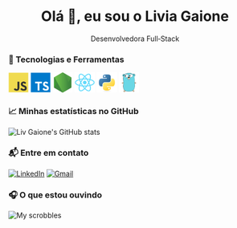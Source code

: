 <!-- 🚀 Cabeçalho / Apresentação -->
<h1 align="center">Olá 👋, eu sou o Livia Gaione</h1>
<p align="center">Desenvolvedora Full‑Stack

<!-- 🛠️ Tecnologias e Ferramentas -->
### 🔧 Tecnologias e Ferramentas
<p align="left">
  <img src="https://raw.githubusercontent.com/devicons/devicon/master/icons/javascript/javascript-original.svg" alt="JavaScript" width="40" height="40"/>
  <img src="https://raw.githubusercontent.com/devicons/devicon/master/icons/typescript/typescript-original.svg" alt="TypeScript" width="40" height="40"/>
  <img src="https://raw.githubusercontent.com/devicons/devicon/master/icons/nodejs/nodejs-original.svg" alt="Node.js" width="40" height="40"/>
  <img src="https://raw.githubusercontent.com/devicons/devicon/master/icons/react/react-original.svg" alt="React" width="40" height="40"/>
  <img src="https://raw.githubusercontent.com/devicons/devicon/master/icons/python/python-original.svg" alt="Python" width="40" height="40"/>
  <img src="https://raw.githubusercontent.com/devicons/devicon/master/icons/go/go-original.svg" alt="Go" width="40" height="40"/>
</p>

<!-- 📊 GitHub Stats -->
### 📈 Minhas estatísticas no GitHub
![Liv Gaione's GitHub stats](https://github-readme-stats.vercel.app/api?username=livgaione&show_icons=true&theme=radical)

### 📬 Entre em contato
<p align="left">
  <a href="https://www.linkedin.com/in/liviagaione/"><img src="https://img.shields.io/badge/LinkedIn-%230077B5.svg?style=for-the-badge&logo=linkedin&logoColor=white" alt="LinkedIn"/></a>
  <a href="mailto:liviagaione66@gmail.com"><img src="https://img.shields.io/badge/Gmail-%23D14836.svg?style=for-the-badge&logo=gmail&logoColor=white" alt="Gmail"/></a>
</p>

### 🎧 O que estou ouvindo
<!-- Last.fm -->
![My scrobbles](https://lastfm-recently-played.vercel.app/api?user=bornliketh1s)




